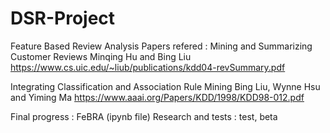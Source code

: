 # DSR-Project
Feature Based Review Analysis
Papers refered : 
  Mining and Summarizing Customer Reviews
  Minqing Hu and Bing Liu
    https://www.cs.uic.edu/~liub/publications/kdd04-revSummary.pdf

  Integrating Classification and Association Rule Mining
  Bing Liu,  Wynne Hsu and Yiming Ma
    https://www.aaai.org/Papers/KDD/1998/KDD98-012.pdf
    
Final progress : FeBRA (ipynb file)
Research and tests : test, beta
